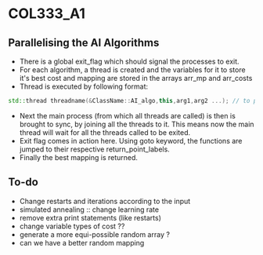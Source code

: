 # COL333_A1

## Parallelising the AI Algorithms 
 - There is a global exit_flag which should signal the processes to exit.
 - For each algorithm, a thread is created and the variables for it to store it's best cost and mapping are stored in the arrays arr_mp and arr_costs
 - Thread is executed by following format:
  
  ```c++
  std::thread threadname(&ClassName::AI_algo,this,arg1,arg2 ...); // to pass arguments by reference use ref(arg)
  ```
  - Next the main process (from which all threads are called) is then is brought to sync, by joining all the threads to it. This means now the main thread will wait for all the threads called to be exited.
  - Exit flag comes in action here. Using goto keyword, the functions are jumped to their respective return_point_labels.
  - Finally the best mapping is returned.

## To-do
- Change restarts and iterations according to the input
- simulated annealing :: change learning rate
- remove extra print statements (like restarts)
- change variable types of cost ??
- generate a more equi-possible random array ?
- can we have a better random mapping
